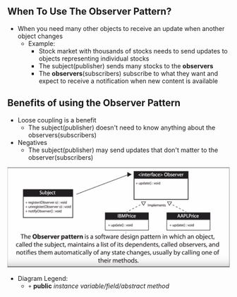 ## When To Use The Observer Pattern?

* When you need many other objects to receive an update when another object changes
  * Example:
    * Stock market with thousands of stocks needs to send updates
      to objects representing individual stocks
    * The subject(publisher) sends many stocks to the **observers**
    * The **observers**(subscribers) subscribe to what they want    and expect to receive a notification when new content is available

## Benefits of using the Observer Pattern

* Loose coupling is a benefit
  * The subject(publisher) doesn't need to know 
    anything about the observers(subscribers)
* Negatives
  * The subject(publisher) may send updates that
    don't matter to the observer(subscribers)

![Observer_Design_Pattern_Diagram](res/Observer-Design-Pattern-UML-Diagram.png)

* Diagram Legend:
  * `+` **public** _instance variable/field/abstract method_
